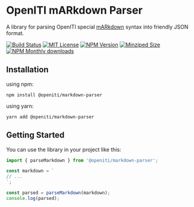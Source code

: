 # OpenITI mARkdown Parser

A library for parsing OpenITI special [mARkdown](https://maximromanov.github.io/mARkdown/) syntax into friendly JSON format.

[![Build Status][build-badge]][build]
[![MIT License][license-badge]][license]
[![NPM Version][npm-badge]][npm]
[![Minziped Size][size-badge]][npm]
[![NPM Monthly downloads][downloads-badge]][npm]

## Installation

using npm:

```ssh
npm install @openiti/markdown-parser
```

using yarn:

```ssh
yarn add @openiti/markdown-parser
```

## Getting Started

You can use the library in your project like this:

```js
import { parseMarkdown } from '@openiti/markdown-parser';

const markdown = `
// ...
`;

const parsed = parseMarkdown(markdown);
console.log(parsed);
```

<!-- Links -->

[build-badge]: https://github.com/seemorg/markdown-parser/workflows/CI/badge.svg
[build]: https://github.com/seemorg/markdown-parser/actions?query=workflow%3ACI
[license-badge]: https://badgen.net/github/license/openiti/markdown-parser
[license]: https://github.com/seemorg/markdown-parser/blob/master/LICENSE
[npm]: https://www.npmjs.com/package/@openiti/markdown-parser
[npm-badge]: https://badgen.net/npm/v/@openiti/markdown-parser
[downloads-badge]: https://img.shields.io/npm/dm/@openiti/markdown-parser.svg
[size-badge]: https://badgen.net/packagephobia/publish/@openiti/markdown-parser
